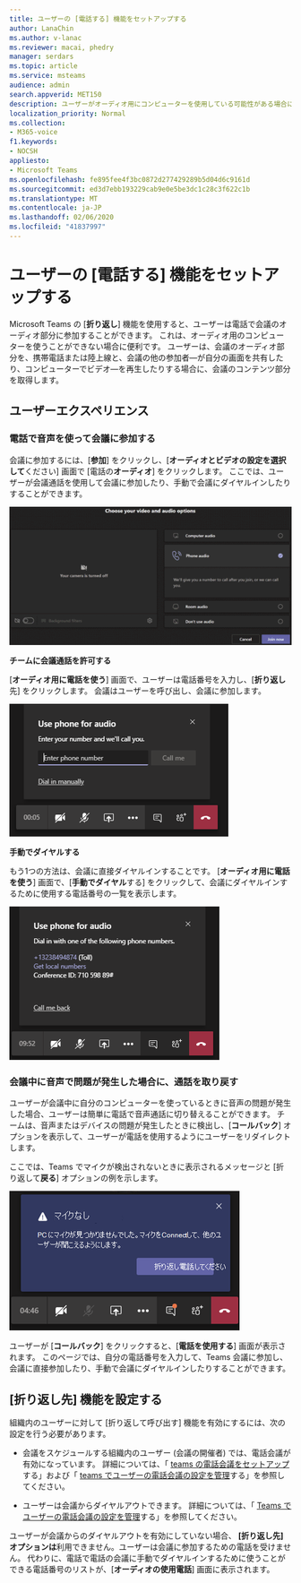 ```yaml
---
title: ユーザーの [電話する] 機能をセットアップする
author: LanaChin
ms.author: v-lanac
ms.reviewer: macai, phedry
manager: serdars
ms.topic: article
ms.service: msteams
audience: admin
search.appverid: MET150
description: ユーザーがオーディオ用にコンピューターを使用している可能性がある場合に、ユーザーが電話でオーディオ部分に参加できるように、Teams の [折り返し] 機能を設定する方法について説明します。
localization_priority: Normal
ms.collection:
- M365-voice
f1.keywords:
- NOCSH
appliesto:
- Microsoft Teams
ms.openlocfilehash: fe895fee4f3bc0872d277429289b5d04d6c9161d
ms.sourcegitcommit: ed3d7ebb193229cab9e0e5be3dc1c28c3f622c1b
ms.translationtype: MT
ms.contentlocale: ja-JP
ms.lasthandoff: 02/06/2020
ms.locfileid: "41837997"
---
```

# <a name="set-up-the-call-me-feature-for-your-users"></a>ユーザーの [電話する] 機能をセットアップする

Microsoft Teams の [**折り返し**] 機能を使用すると、ユーザーは電話で会議のオーディオ部分に参加することができます。 これは、オーディオ用のコンピューターを使うことができない場合に便利です。 ユーザーは、会議のオーディオ部分を、携帯電話または陸上線と、会議の他の参加者&mdash;が自分の画面を共有したり、コンピューターでビデオ&mdash;を再生したりする場合に、会議のコンテンツ部分を取得します。

## <a name="the-user-experience"></a>ユーザーエクスペリエンス

### <a name="join-a-meeting-by-using-phone-for-audio"></a>電話で音声を使って会議に参加する

会議に参加するには、[**参加**] をクリックし、[**オーディオとビデオの設定を選択して**ください] 画面で [電話の**オーディオ**] をクリックします。 ここでは、ユーザーが会議通話を使用して会議に参加したり、手動で会議にダイヤルインしたりすることができます。

![[電話] オーディオオプションのスクリーンショット](media/set-up-the-call-me-feature-for-your-users-phone-audio.png)

**チームに会議通話を許可する**

[**オーディオ用に電話を使う**] 画面で、ユーザーは電話番号を入力し、[**折り返し**先] をクリックします。 会議はユーザーを呼び出し、会議に参加します。

![[オーディオ用電話を使う] 画面の [折り返し先] オプションのスクリーンショット](media/set-up-the-call-me-feature-for-your-users-call-me.png)

**手動でダイヤルする**

もう1つの方法は、会議に直接ダイヤルインすることです。 [**オーディオ用に電話を使う**] 画面で、[**手動でダイヤル**する] をクリックして、会議にダイヤルインするために使用する電話番号の一覧を表示します。

![[手動でダイヤルする] オプションのスクリーンショット](media/set-up-the-call-me-feature-for-your-users-dial-in.png)

### <a name="get-a-call-back-when-something-goes-wrong-with-audio-during-a-meeting"></a>会議中に音声で問題が発生した場合に、通話を取り戻す

ユーザーが会議中に自分のコンピューターを使っているときに音声の問題が発生した場合、ユーザーは簡単に電話で音声通話に切り替えることができます。 チームは、音声またはデバイスの問題が発生したときに検出し、[**コールバック**] オプションを表示して、ユーザーが電話を使用するようにユーザーをリダイレクトします。

ここでは、Teams でマイクが検出されないときに表示されるメッセージと [折り返して**戻る**] オプションの例を示します。

![[コールバック] オプションのスクリーンショット](media/set-up-the-call-me-feature-for-your-users-no-mic.PNG)

ユーザーが [**コールバック**] をクリックすると、[**電話を使用する**] 画面が表示されます。 このページでは、自分の電話番号を入力して、Teams 会議に参加し、会議に直接参加したり、手動で会議にダイヤルインしたりすることができます。

## <a name="set-up-the-call-me-feature"></a>[折り返し先] 機能を設定する

組織内のユーザーに対して [折り返して呼び出す] 機能を有効にするには、次の設定を行う必要があります。

- 会議をスケジュールする組織内のユーザー (会議の開催者) では、電話会議が有効になっています。 詳細については、「 [teams の電話会議をセットアップ](set-up-audio-conferencing-in-teams.md)する」および「 [teams でユーザーの電話会議の設定を管理](manage-the-audio-conferencing-settings-for-a-user-in-teams.md)する」を参照してください。

- ユーザーは会議からダイヤルアウトできます。 詳細については、「 [Teams でユーザーの電話会議の設定を管理](manage-the-audio-conferencing-settings-for-a-user-in-teams.md)する」を参照してください。

ユーザーが会議からのダイヤルアウトを有効にしていない場合、 **[折り返し先] オプションは**利用できません。ユーザーは会議に参加するための電話を受けません。 代わりに、電話で電話の会議に手動でダイヤルインするために使うことができる電話番号のリストが、[**オーディオの使用電話**] 画面に表示されます。
